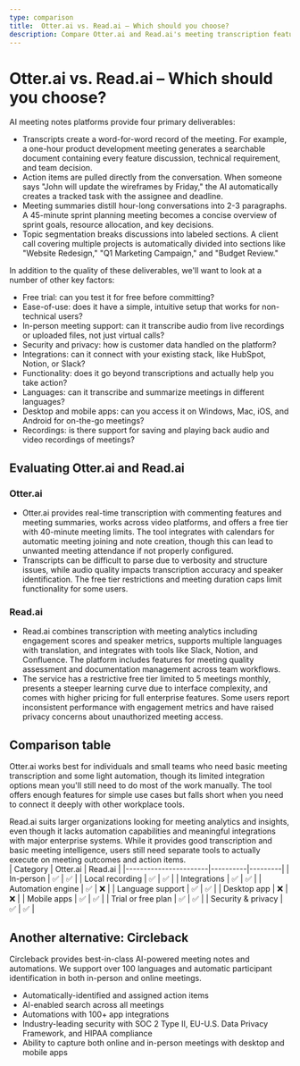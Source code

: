 ```yaml
---
type: comparison
title:  Otter.ai vs. Read.ai – Which should you choose?
description: Compare Otter.ai and Read.ai's meeting transcription features, pricing, and key differences. Plus, discover Circleback as an alternative solution for your needs.
---
```


# Otter.ai vs. Read.ai – Which should you choose?  
AI meeting notes platforms provide four primary deliverables:  
  
* Transcripts create a word-for-word record of the meeting. For example, a one-hour product development meeting generates a searchable document containing every feature discussion, technical requirement, and team decision.  
* Action items are pulled directly from the conversation. When someone says "John will update the wireframes by Friday," the AI automatically creates a tracked task with the assignee and deadline.  
* Meeting summaries distill hour-long conversations into 2-3 paragraphs. A 45-minute sprint planning meeting becomes a concise overview of sprint goals, resource allocation, and key decisions.  
* Topic segmentation breaks discussions into labeled sections. A client call covering multiple projects is automatically divided into sections like "Website Redesign," "Q1 Marketing Campaign," and "Budget Review."  
  
In addition to the quality of these deliverables, we'll want to look at a number of other key factors:  
  
* Free trial: can you test it for free before committing?  
* Ease-of-use: does it have a simple, intuitive setup that works for non-technical users?  
* In-person meeting support: can it transcribe audio from live recordings or uploaded files, not just virtual calls?  
* Security and privacy: how is customer data handled on the platform?  
* Integrations: can it connect with your existing stack, like HubSpot, Notion, or Slack?  
* Functionality: does it go beyond transcriptions and actually help you take action?  
* Languages: can it transcribe and summarize meetings in different languages?  
* Desktop and mobile apps: can you access it on Windows, Mac, iOS, and Android for on-the-go meetings?  
* Recordings: is there support for saving and playing back audio and video recordings of meetings?    
## Evaluating Otter.ai and Read.ai  
### Otter.ai
* Otter.ai provides real-time transcription with commenting features and meeting summaries, works across video platforms, and offers a free tier with 40-minute meeting limits. The tool integrates with calendars for automatic meeting joining and note creation, though this can lead to unwanted meeting attendance if not properly configured.
* Transcripts can be difficult to parse due to verbosity and structure issues, while audio quality impacts transcription accuracy and speaker identification. The free tier restrictions and meeting duration caps limit functionality for some users.

### Read.ai
* Read.ai combines transcription with meeting analytics including engagement scores and speaker metrics, supports multiple languages with translation, and integrates with tools like Slack, Notion, and Confluence. The platform includes features for meeting quality assessment and documentation management across team workflows.
* The service has a restrictive free tier limited to 5 meetings monthly, presents a steeper learning curve due to interface complexity, and comes with higher pricing for full enterprise features. Some users report inconsistent performance with engagement metrics and have raised privacy concerns about unauthorized meeting access.  
## Comparison table    
Otter.ai works best for individuals and small teams who need basic meeting transcription and some light automation, though its limited integration options mean you'll still need to do most of the work manually. The tool offers enough features for simple use cases but falls short when you need to connect it deeply with other workplace tools.

Read.ai suits larger organizations looking for meeting analytics and insights, even though it lacks automation capabilities and meaningful integrations with major enterprise systems. While it provides good transcription and basic meeting intelligence, users still need separate tools to actually execute on meeting outcomes and action items.  
| Category              | Otter.ai | Read.ai |
|-----------------------|----------|---------|
| In-person             | ✅       | ✅      |
| Local recording       | ✅       | ✅      |
| Integrations          | ✅       | ✅      |
| Automation engine     | ✅       | ❌      |
| Language support      | ✅       | ✅      |
| Desktop app           | ❌       | ❌      |
| Mobile apps           | ✅       | ✅      |
| Trial or free plan    | ✅       | ✅      |
| Security & privacy    | ✅       | ✅      |  
## Another alternative: Circleback  
Circleback provides best-in-class AI-powered meeting notes and automations. We support over 100 languages and automatic participant identification in both in-person and online meetings.  
  
* Automatically-identified and assigned action items  
* AI-enabled search across all meetings  
* Automations with 100+ app integrations  
* Industry-leading security with SOC 2 Type II, EU-U.S. Data Privacy Framework, and HIPAA compliance  
* Ability to capture both online and in-person meetings with desktop and mobile apps  